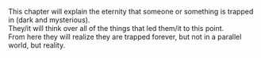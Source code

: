 This chapter will explain the eternity that someone or something is trapped in (dark and mysterious).   
They/it will think over all of the things that led them/it to this point.   
From here they will realize they are trapped forever, but not in a parallel world, but reality.  
